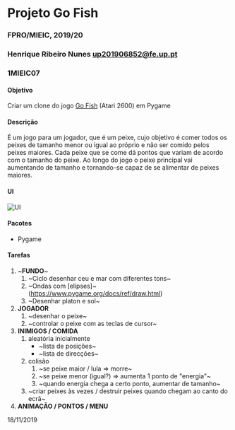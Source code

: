# Projeto Go Fish
### FPRO/MIEIC, 2019/20
### Henrique Ribeiro Nunes up201906852@fe.up.pt
### 1MIEIC07 

#### Objetivo

Criar um clone do jogo [Go Fish](http://www.free80sarcade.com/2600_Go_Fish.php) (Atari 2600) em Pygame

#### Descrição

É um jogo para um jogador, que é um peixe, cujo objetivo é comer todos os peixes de tamanho menor ou igual ao próprio e não ser comido pelos peixes maiores. Cada peixe que se come dá pontos que variam de acordo com o tamanho do peixe. Ao longo do jogo o peixe principal vai aumentando de tamanho e tornando-se capaz de se alimentar de peixes maiores.

#### UI

![UI](https://github.com/Rikenunes8/gofish-atari/blob/master/Environment.png) 

#### Pacotes

- Pygame

#### Tarefas

1. ~**FUNDO**~
   1. ~Ciclo desenhar ceu e mar com diferentes tons~
   1. ~Ondas com [elipses]~(https://www.pygame.org/docs/ref/draw.html)
   1. ~Desenhar platon e sol~
1. **JOGADOR**
   1. ~desenhar o peixe~
   1. ~controlar o peixe com as teclas de cursor~
1. **INIMIGOS / COMIDA**
   1. aleatória inicialmente
      * ~lista de posições~
      * ~lista de direcções~ 
   1. colisão
      1. ~se peixe maior / lula => morre~
      1. ~se peixe menor (igual?) => aumenta 1 ponto de "energia"~
      1. ~quando energia chega a certo ponto, aumentar de tamanho~
   1. ~criar peixes às vezes / destruir peixes quando chegam ao canto do ecrã~
1. **ANIMAÇÃO / PONTOS / MENU**

18/11/2019
